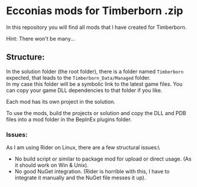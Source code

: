 # Ecconias mods for Timberborn .zip

In this repository you will find all mods that I have created for Timberborn.

Hint: There won't be many...

## Structure:

In the solution folder (the root folder), there is a folder named `Timberborn` expected, that leads to the `Timberborn_Data/Managed` folder.\
In my case this folder will be a symbolic link to the latest game files. You can copy your game DLL dependencies to that folder if you like. 

Each mod has its own project in the solution.

To use the mods, build the projects or solution and copy the DLL and PDB files into a mod folder in the BepInEx plugins folder.

### Issues:

As I am using Rider on Linux, there are a few structural issues:\
- No build script or similar to package mod for upload or direct usage. (As it should work on Win & Unix).
- No good NuGet integration. (Rider is horrible with this, I have to integrate it manually and the NuGet file messes it up).
